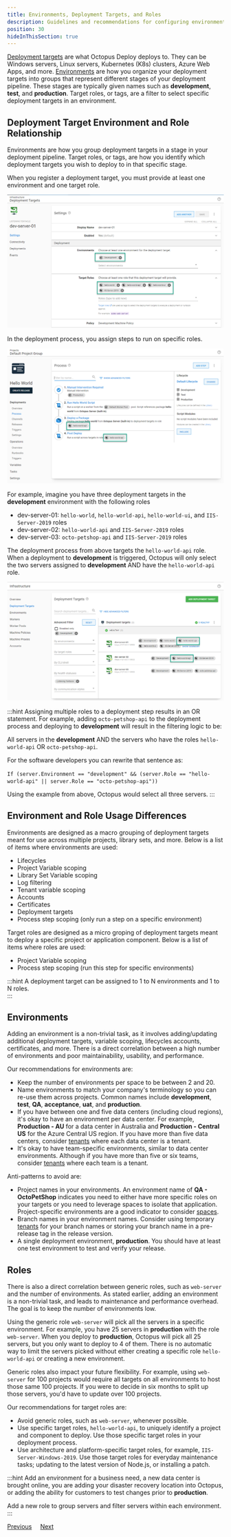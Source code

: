 ```yaml
---
title: Environments, Deployment Targets, and Roles
description: Guidelines and recommendations for configuring environments, deployment targets, and lifecycles in Octopus Deploy.
position: 30
hideInThisSection: true
---
```


[Deployment targets](/docs/infrastructure/deployment-targets/index.md) are what Octopus Deploy deploys to.  They can be Windows servers, Linux servers, Kubernetes (K8s) clusters, Azure Web Apps, and more.  [Environments](/docs/infrastructure/environments/index.md) are how you organize your deployment targets into groups that represent different stages of your deployment pipeline.  These stages are typically given names such as **development**, **test**, and **production**.  Target roles, or tags, are a filter to select specific deployment targets in an environment.

## Deployment Target Environment and Role Relationship
Environments are how you group deployment targets in a stage in your deployment pipeline.  Target roles, or tags, are how you identify which deployment targets you wish to deploy to in that specific stage.

When you register a deployment target, you must provide at least one environment and one target role.

![environment and roles for targets](images/registering-deployment-target.png)

In the deployment process, you assign steps to run on specific roles.

![deployment process role assignment](images/target-roles-in-deployment-process.png)

For example, imagine you have three deployment targets in the **development** environment with the following roles
- dev-server-01: `hello-world`, `hello-world-api`, `hello-world-ui`, and `IIS-Server-2019` roles
- dev-server-02: `hello-world-api` and `IIS-Server-2019` roles
- dev-server-03: `octo-petshop-api` and `IIS-Server-2019` roles

The deployment process from above targets the `hello-world-api` role.  When a deployment to **development** is triggered, Octopus will only select the two servers assigned to **development** AND have the `hello-world-api` role.

![octopus selecting deployment targets](images/selecting-target-roles.png)

:::hint
Assigning multiple roles to a deployment step results in an OR statement.  For example, adding `octo-petshop-api` to the deployment process and deploying to **development** will result in the filtering logic to be: 

All servers in the **development** AND the servers who have the roles `hello-world-api` OR `octo-petshop-api`.  

For the software developers you can rewrite that sentence as:

`If (server.Environment == "development" && (server.Role == "hello-world-api" || server.Role == "octo-petshop-api"))`

Using the example from above, Octopus would select all three servers.
:::

## Environment and Role Usage Differences

Environments are designed as a macro grouping of deployment targets meant for use across multiple projects, library sets, and more.  Below is a list of items where environments are used:

- Lifecycles
- Project Variable scoping
- Library Set Variable scoping
- Log filtering
- Tenant variable scoping
- Accounts
- Certificates
- Deployment targets
- Process step scoping (only run a step on a specific environment)

Target roles are designed as a micro groping of deployment targets meant to deploy a specific project or application component.  Below is a list of items where roles are used:

- Project Variable scoping
- Process step scoping (run this step for specific environments)

:::hint
A deployment target can be assigned to 1 to N environments and 1 to N roles.  
:::

## Environments

Adding an environment is a non-trivial task, as it involves adding/updating additional deployment targets, variable scoping, lifecycles accounts, certificates, and more.  There is a direct correlation between a high number of environments and poor maintainability, usability, and performance.  

Our recommendations for environments are:
- Keep the number of environments per space to be between 2 and 20.  
- Name environments to match your company's terminology so you can re-use them across projects.  Common names include **development**, **test**, **QA**, **acceptance**, **uat**, and **production**.
- If you have between one and five data centers (including cloud regions), it's okay to have an environment per data center.  For example, **Production - AU** for a data center in Australia and **Production - Central US** for the Azure Central US region. If you have more than five data centers, consider [tenants](/docs/deployments/patterns/multi-tenant-deployments/index.md) where each data center is a tenant.
- It's okay to have team-specific environments, similar to data center environments.  Although if you have more than five or six teams, consider [tenants](/docs/deployments/patterns/multi-tenant-deployments/index.md) where each team is a tenant.

Anti-patterns to avoid are:
- Project names in your environments.  An environment name of **QA - OctoPetShop** indicates you need to either have more specific roles on your targets or you need to leverage spaces to isolate that application.  Project-specific environments are a good indicator to consider [spaces](/docs/administration/spaces/index.md).  
- Branch names in your environment names.  Consider using temporary [tenants](/docs/deployments/patterns/multi-tenant-deployments/index.md) for your branch names or storing your branch name in a pre-release tag in the release version.
- A single deployment environment, **production**.  You should have at least one test environment to test and verify your release.

## Roles

There is also a direct correlation between generic roles, such as `web-server` and the number of environments.  As stated earlier, adding an environment is a non-trivial task, and leads to maintenance and performance overhead.  The goal is to keep the number of environments low.

Using the generic role `web-server` will pick all the servers in a specific environment.  For example, you have 25 servers in **production** with the role `web-server`.  When you deploy to **production**, Octopus will pick all 25 servers, but you only want to deploy to 4 of them.  There is no automatic way to limit the servers picked without either creating a specific role `hello-world-api` or creating a new environment.

Generic roles also impact your future flexibility.  For example, using `web-server` for 100 projects would require all targets on all environments to host those same 100 projects.  If you were to decide in six months to split up those servers, you'd have to update over 100 projects.

Our recommendations for target roles are:
- Avoid generic roles, such as `web-server`, whenever possible.
- Use specific target roles, `hello-world-api`, to uniquely identify a project and component to deploy.  Use those specific target roles in your deployment process.
- Use architecture and platform-specific target roles, for example, `IIS-Server-Windows-2019`.  Use those target roles for everyday maintenance tasks; updating to the latest version of Node.js, or installing a patch.

:::hint
Add an environment for a business need, a new data center is brought online, you are adding your disaster recovery location into Octopus, or adding the ability for customers to test changes prior to **production**.  

Add a new role to group servers and filter servers within each environment.
:::

<span><a class="btn btn-secondary" href="/docs/getting-started/best-practices/partition-octopus-with-spaces">Previous</a></span>&nbsp;&nbsp;&nbsp;&nbsp;&nbsp;<span><a class="btn btn-success" href="/docs/getting-started/best-practices/lifecycles-and-environments">Next</a></span>